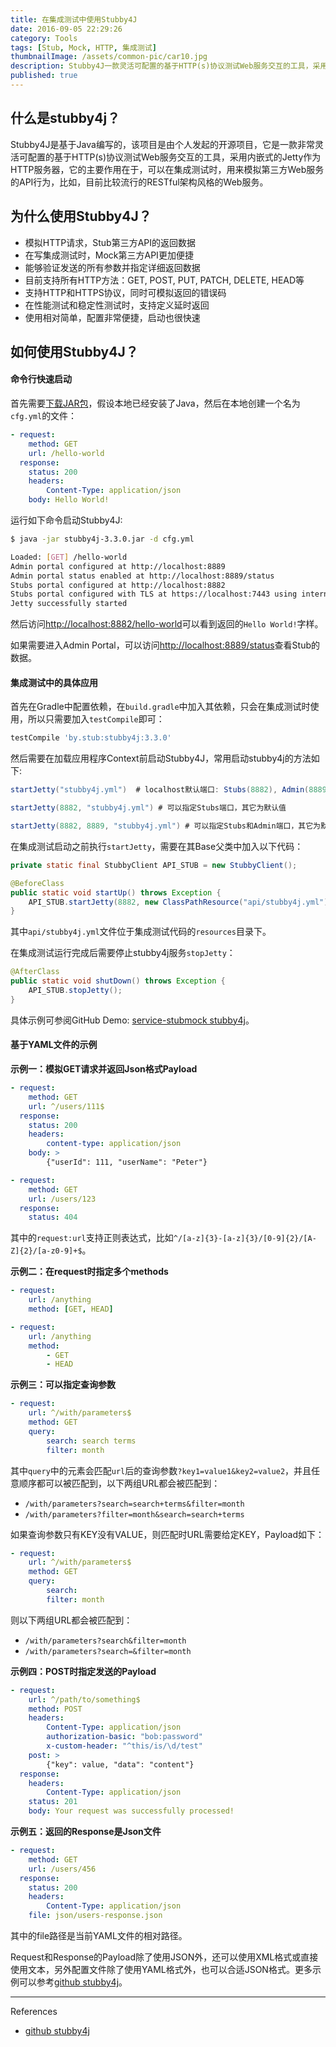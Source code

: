 ```yaml
---
title: 在集成测试中使用Stubby4J
date: 2016-09-05 22:29:26
category: Tools
tags: [Stub, Mock, HTTP, 集成测试]
thumbnailImage: /assets/common-pic/car10.jpg
description: Stubby4J一款灵活可配置的基于HTTP(s)协议测试Web服务交互的工具，采用内嵌式的Jetty作为HTTP服务器，它的主要作用在于，可以在集成测试时，用来模拟第三方Web服务的API行为，比如，目前比较流行的RESTful架构风格的Web服务。
published: true
---
```


## 什么是stubby4j？
Stubby4J是基于Java编写的，该项目是由个人发起的开源项目，它是一款非常灵活可配置的基于HTTP(s)协议测试Web服务交互的工具，采用内嵌式的Jetty作为HTTP服务器，它的主要作用在于，可以在集成测试时，用来模拟第三方Web服务的API行为，比如，目前比较流行的RESTful架构风格的Web服务。

## 为什么使用Stubby4J？
- 模拟HTTP请求，Stub第三方API的返回数据
- 在写集成测试时，Mock第三方API更加便捷
- 能够验证发送的所有参数并指定详细返回数据
- 目前支持所有HTTP方法：GET, POST, PUT, PATCH, DELETE, HEAD等
- 支持HTTP和HTTPS协议，同时可模拟返回的错误码
- 在性能测试和稳定性测试时，支持定义延时返回
- 使用相对简单，配置非常便捷，启动也很快速

## 如何使用Stubby4J？
#### 命令行快速启动
首先需要[下载JAR包](http://search.maven.org/remotecontent?filepath=by/stub/stubby4j/3.3.0/stubby4j-3.3.0.jar)，假设本地已经安装了Java，然后在本地创建一个名为`cfg.yml`的文件：
``` yml cfg.yml
- request:
    method: GET
    url: /hello-world
  response:
    status: 200
    headers:
        Content-Type: application/json
    body: Hello World!
```

运行如下命令启动Stubby4J: 
``` bash
$ java -jar stubby4j-3.3.0.jar -d cfg.yml

Loaded: [GET] /hello-world
Admin portal configured at http://localhost:8889
Admin portal status enabled at http://localhost:8889/status
Stubs portal configured at http://localhost:8882
Stubs portal configured with TLS at https://localhost:7443 using internal keystore
Jetty successfully started
```

然后访问[http://localhost:8882/hello-world](http://localhost:8882/hello-world)可以看到返回的`Hello World!`字样。

如果需要进入Admin Portal，可以访问[http://localhost:8889/status](http://localhost:8889/status)查看Stub的数据。

#### 集成测试中的具体应用
首先在Gradle中配置依赖，在`build.gradle`中加入其依赖，只会在集成测试时使用，所以只需要加入`testCompile`即可：
``` gradle
testCompile 'by.stub:stubby4j:3.3.0'
```

然后需要在加载应用程序Context前启动Stubby4J，常用启动stubby4j的方法如下:
``` java
startJetty("stubby4j.yml")  # localhost默认端口: Stubs(8882), Admin(8889) and SslStubs portals(7443) 

startJetty(8882, "stubby4j.yml") # 可以指定Stubs端口，其它为默认值

startJetty(8882, 8889, "stubby4j.yml") # 可以指定Stubs和Admin端口，其它为默认值
```

在集成测试启动之前执行`startJetty`，需要在其Base父类中加入以下代码：
``` java
private static final StubbyClient API_STUB = new StubbyClient();

@BeforeClass
public static void startUp() throws Exception {
	API_STUB.startJetty(8882, new ClassPathResource("api/stubby4j.yml").getFile().getAbsolutePath());
}
```

其中`api/stubby4j.yml`文件位于集成测试代码的`resources`目录下。

在集成测试运行完成后需要停止stubby4j服务`stopJetty`：
``` java
@AfterClass
public static void shutDown() throws Exception {
	API_STUB.stopJetty();
}
```

具体示例可参阅GitHub Demo: [service-stubmock stubby4j](https://github.com/Waterstrong/service-stubmock/tree/master/src/main/java/ws/stubby4j/demo)。

#### 基于YAML文件的示例
**示例一：模拟GET请求并返回Json格式Payload**
``` yml
- request:
    method: GET
    url: ^/users/111$
  response:
    status: 200
    headers:
        content-type: application/json
    body: >
        {"userId": 111, "userName": "Peter"}

- request:
    method: GET
    url: /users/123
  response:
    status: 404
```

其中的`request:url`支持正则表达式，比如`^/[a-z]{3}-[a-z]{3}/[0-9]{2}/[A-Z]{2}/[a-z0-9]+$`。

**示例二：在request时指定多个methods**
``` yml
- request:
    url: /anything
    method: [GET, HEAD]

- request:
    url: /anything
    method:
        - GET
        - HEAD
```

**示例三：可以指定查询参数**
``` yml
- request:
    url: ^/with/parameters$
    method: GET
    query:
        search: search terms
        filter: month
```

其中`query`中的元素会匹配`url`后的查询参数`?key1=value1&key2=value2`，并且任意顺序都可以被匹配到，以下两组URL都会被匹配到：
- `/with/parameters?search=search+terms&filter=month`
- `/with/parameters?filter=month&search=search+terms`

如果查询参数只有KEY没有VALUE，则匹配时URL需要给定KEY，Payload如下：
``` yml
- request:
    url: ^/with/parameters$
    method: GET
    query:
        search:
        filter: month
```

则以下两组URL都会被匹配到：
- `/with/parameters?search&filter=month`
- `/with/parameters?search=&filter=month`

**示例四：POST时指定发送的Payload**
``` yml
- request:
    url: ^/path/to/something$
    method: POST
    headers:
        Content-Type: application/json
        authorization-basic: "bob:password" 
        x-custom-header: "^this/is/\d/test"
    post: >
        {"key": value, "data": "content"}
  response:
    headers:
        Content-Type: application/json
    status: 201
    body: Your request was successfully processed!

```

**示例五：返回的Response是Json文件**
``` yml
- request:
    method: GET
    url: /users/456
  response:
    status: 200
    headers:
        Content-Type: application/json
    file: json/users-response.json
```

其中的file路径是当前YAML文件的相对路径。


Request和Response的Payload除了使用JSON外，还可以使用XML格式或直接使用文本，另外配置文件除了使用YAML格式外，也可以合适JSON格式。更多示例可以参考[github stubby4j](https://github.com/azagniotov/stubby4j)。

----
References
* [github stubby4j](https://github.com/azagniotov/stubby4j)